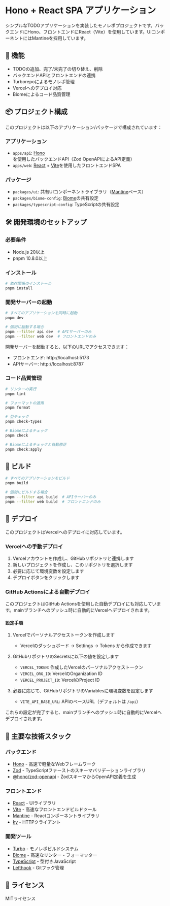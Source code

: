 # Hono + React SPA アプリケーション

シンプルなTODOアプリケーションを実装したモノレポプロジェクトです。バックエンドにHono、フロントエンドにReact（Vite）を使用しています。UIコンポーネントにはMantineを採用しています。

## 🚀 機能

- TODOの追加、完了/未完了の切り替え、削除
- バックエンドAPIとフロントエンドの連携
- Turborepoによるモノレポ管理
- Vercelへのデプロイ対応
- Biomeによるコード品質管理

## 📦 プロジェクト構成

このプロジェクトは以下のアプリケーション/パッケージで構成されています：

### アプリケーション

- `apps/api`: [Hono](https://hono.dev/)を使用したバックエンドAPI（Zod OpenAPIによるAPI定義）
- `apps/web`: [React](https://reactjs.org/) + [Vite](https://vitejs.dev/)を使用したフロントエンドSPA

### パッケージ

- `packages/ui`: 共有UIコンポーネントライブラリ（[Mantine](https://mantine.dev/)ベース）
- `packages/biome-config`: [Biome](https://biomejs.dev/)の共有設定
- `packages/typescript-config`: TypeScriptの共有設定

## 🛠️ 開発環境のセットアップ

### 必要条件

- Node.js 20以上
- pnpm 10.8.0以上

### インストール

```bash
# 依存関係のインストール
pnpm install
```

### 開発サーバーの起動

```bash
# すべてのアプリケーションを同時に起動
pnpm dev

# 個別に起動する場合
pnpm --filter api dev  # APIサーバーのみ
pnpm --filter web dev  # フロントエンドのみ
```

開発サーバーを起動すると、以下のURLでアクセスできます：

- フロントエンド: http://localhost:5173
- APIサーバー: http://localhost:8787

### コード品質管理

```bash
# リンターの実行
pnpm lint

# フォーマットの適用
pnpm format

# 型チェック
pnpm check-types

# Biomeによるチェック
pnpm check

# Biomeによるチェックと自動修正
pnpm check:apply
```

## 🔨 ビルド

```bash
# すべてのアプリケーションをビルド
pnpm build

# 個別にビルドする場合
pnpm --filter api build  # APIサーバーのみ
pnpm --filter web build  # フロントエンドのみ
```

## 🚢 デプロイ

このプロジェクトはVercelへのデプロイに対応しています。

### Vercelへの手動デプロイ

1. Vercelアカウントを作成し、GitHubリポジトリと連携します
2. 新しいプロジェクトを作成し、このリポジトリを選択します
3. 必要に応じて環境変数を設定します
4. デプロイボタンをクリックします

### GitHub Actionsによる自動デプロイ

このプロジェクトはGitHub Actionsを使用した自動デプロイにも対応しています。mainブランチへのプッシュ時に自動的にVercelへデプロイされます。

#### 設定手順

1. Vercelでパーソナルアクセストークンを作成します
   - Vercelのダッシュボード → Settings → Tokens から作成できます

2. GitHubリポジトリのSecretsに以下の値を設定します
   - `VERCEL_TOKEN`: 作成したVercelのパーソナルアクセストークン
   - `VERCEL_ORG_ID`: VercelのOrganization ID
   - `VERCEL_PROJECT_ID`: VercelのProject ID

3. 必要に応じて、GitHubリポジトリのVariablesに環境変数を設定します
   - `VITE_API_BASE_URL`: APIのベースURL（デフォルトは `/api`）

これらの設定が完了すると、mainブランチへのプッシュ時に自動的にVercelへデプロイされます。

## 🧩 主要な技術スタック

### バックエンド
- [Hono](https://hono.dev/) - 高速で軽量なWebフレームワーク
- [Zod](https://zod.dev/) - TypeScriptファーストのスキーマバリデーションライブラリ
- [@hono/zod-openapi](https://github.com/honojs/middleware/tree/main/packages/zod-openapi) - ZodスキーマからOpenAPI定義を生成

### フロントエンド
- [React](https://reactjs.org/) - UIライブラリ
- [Vite](https://vitejs.dev/) - 高速なフロントエンドビルドツール
- [Mantine](https://mantine.dev/) - Reactコンポーネントライブラリ
- [ky](https://github.com/sindresorhus/ky) - HTTPクライアント

### 開発ツール
- [Turbo](https://turbo.build/) - モノレポビルドシステム
- [Biome](https://biomejs.dev/) - 高速なリンター・フォーマッター
- [TypeScript](https://www.typescriptlang.org/) - 型付きJavaScript
- [Lefthook](https://github.com/evilmartians/lefthook) - Gitフック管理

## 📝 ライセンス

MITライセンス

